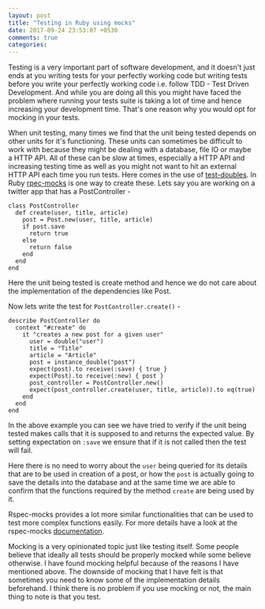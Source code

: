 ```yaml
---
layout: post
title: "Testing in Ruby using mocks"
date: 2017-09-24 23:53:07 +0530
comments: true
categories:
---
```


Testing is a very important part of software development, and it doesn't just ends at you writing tests for your perfectly working code but writing tests before you write your perfectly working code i.e. follow TDD - Test Driven Development. And while you are doing all this you might have faced the problem where running your tests suite is taking a lot of time and hence increasing your development time. That's one reason why you would opt for mocking in your tests.

When unit testing, many times we find that the unit being tested depends on other units for it's functioning. These units can sometimes be difficult to work with because they might be dealing with a database, file IO or maybe a HTTP API. All of these can be slow at times, especially a HTTP API and increasing testing time as well as you might not want to hit an external HTTP API each time you run tests. Here comes in the use of [test-doubles](https://martinfowler.com/bliki/TestDouble.html). In Ruby [rpec-mocks](https://github.com/rspec/rspec-mocks) is one way to create these. Lets say you are working on a twitter app that has a PostController -


```
class PostController
  def create(user, title, article)
    post = Post.new(user, title, article)
    if post.save
      return true
    else
      return false
    end
  end
end
```
Here the unit being tested is create method and hence we do not care about the implementation of the dependencies like Post.

Now lets write the test for `PostController.create()` -
```
describe PostController do
  context "#create" do
    it "creates a new post for a given user"
      user = double("user")
      title = "Title"
      article = "Article"
      post = instance_double("post")
      expect(post).to receive(:save) { true }
      expect(Post).to receive(:new) { post }
      post_controller = PostController.new()
      expect(post_controller.create(user, title, article)).to eq(true)
    end
  end
end
```

In the above example you can see we have tried to verify if the unit being tested makes calls that it is supposed to and returns the expected value. By setting expectation on `:save` we ensure that if it is not called then the test will fail.

Here there is no need to worry about the `user` being queried for its details that are to be used in creation of a post, or how the `post` is actually going to save the details into the database and at the same time we are able to confirm that the functions required by the method `create` are being used by it.

Rspec-mocks provides a lot more similar functionalities that can be used to test more complex functions easily. For more details have a look at the rspec-mocks [documentation](https://github.com/rspec/rspec-mocks).

Mocking is a very opinionated topic just like testing itself. Some people believe that ideally all tests should be properly mocked while some believe otherwise. I have found mocking helpful because of the reasons I have mentioned above. The downside of mocking that I have felt is that sometimes you need to know some of the implementation details beforehand. I think there is no problem if you use mocking or not, the main thing to
note is that you test.
